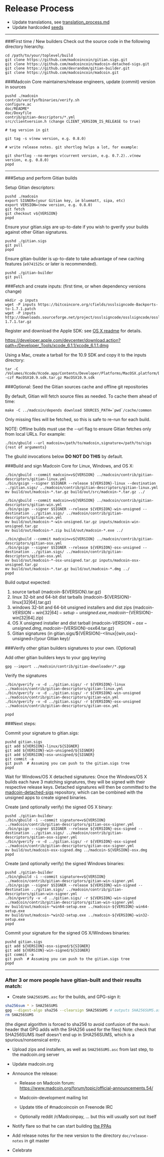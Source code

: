 Release Process
====================

* Update translations, see [translation_process.md](https://github.com/madcoincoin/madcoin/blob/master/doc/translation_process.md#syncing-with-transifex)
* Update hardcoded [seeds](/contrib/seeds)

* * *

###First time / New builders
Check out the source code in the following directory hierarchy.

	cd /path/to/your/toplevel/build
	git clone https://github.com/madcoincoin/gitian.sigs.git
	git clone https://github.com/madcoincoin/madcoin-detached-sigs.git
	git clone https://github.com/devrandom/gitian-builder.git
	git clone https://github.com/madcoincoin/madcoin.git

###Madcoin Core maintainers/release engineers, update (commit) version in sources

	pushd ./madcoin
	contrib/verifysfbinaries/verify.sh
	configure.ac
	doc/README*
	doc/Doxyfile
	contrib/gitian-descriptors/*.yml
	src/clientversion.h (change CLIENT_VERSION_IS_RELEASE to true)

	# tag version in git

	git tag -s v(new version, e.g. 0.8.0)

	# write release notes. git shortlog helps a lot, for example:

	git shortlog --no-merges v(current version, e.g. 0.7.2)..v(new version, e.g. 0.8.0)
	popd

* * *

###Setup and perform Gitian builds

 Setup Gitian descriptors:

	pushd ./madcoin
	export SIGNER=(your Gitian key, ie bluematt, sipa, etc)
	export VERSION=(new version, e.g. 0.8.0)
	git fetch
	git checkout v${VERSION}
	popd

  Ensure your gitian.sigs are up-to-date if you wish to gverify your builds against other Gitian signatures.

	pushd ./gitian.sigs
	git pull
	popd

  Ensure gitian-builder is up-to-date to take advantage of new caching features (`e9741525c` or later is recommended).

	pushd ./gitian-builder
	git pull

###Fetch and create inputs: (first time, or when dependency versions change)

	mkdir -p inputs
	wget -P inputs https://bitcoincore.org/cfields/osslsigncode-Backports-to-1.7.1.patch
	wget -P inputs http://downloads.sourceforge.net/project/osslsigncode/osslsigncode/osslsigncode-1.7.1.tar.gz

 Register and download the Apple SDK: see [OS X readme](README_osx.txt) for details.

 https://developer.apple.com/devcenter/download.action?path=/Developer_Tools/xcode_6.1.1/xcode_6.1.1.dmg

 Using a Mac, create a tarball for the 10.9 SDK and copy it to the inputs directory:

	tar -C /Volumes/Xcode/Xcode.app/Contents/Developer/Platforms/MacOSX.platform/Developer/SDKs/ -czf MacOSX10.9.sdk.tar.gz MacOSX10.9.sdk

###Optional: Seed the Gitian sources cache and offline git repositories

By default, Gitian will fetch source files as needed. To cache them ahead of time:

	make -C ../madcoin/depends download SOURCES_PATH=`pwd`/cache/common

Only missing files will be fetched, so this is safe to re-run for each build.

NOTE: Offline builds must use the --url flag to ensure Gitian fetches only from local URLs. For example:
```
./bin/gbuild --url madcoin=/path/to/madcoin,signature=/path/to/sigs {rest of arguments}
```
The gbuild invocations below <b>DO NOT DO THIS</b> by default.

###Build and sign Madcoin Core for Linux, Windows, and OS X:

	./bin/gbuild --commit madcoin=v${VERSION} ../madcoin/contrib/gitian-descriptors/gitian-linux.yml
	./bin/gsign --signer $SIGNER --release ${VERSION}-linux --destination ../gitian.sigs/ ../madcoin/contrib/gitian-descriptors/gitian-linux.yml
	mv build/out/madcoin-*.tar.gz build/out/src/madcoin-*.tar.gz ../

	./bin/gbuild --commit madcoin=v${VERSION} ../madcoin/contrib/gitian-descriptors/gitian-win.yml
	./bin/gsign --signer $SIGNER --release ${VERSION}-win-unsigned --destination ../gitian.sigs/ ../madcoin/contrib/gitian-descriptors/gitian-win.yml
	mv build/out/madcoin-*-win-unsigned.tar.gz inputs/madcoin-win-unsigned.tar.gz
	mv build/out/madcoin-*.zip build/out/madcoin-*.exe ../

	./bin/gbuild --commit madcoin=v${VERSION} ../madcoin/contrib/gitian-descriptors/gitian-osx.yml
	./bin/gsign --signer $SIGNER --release ${VERSION}-osx-unsigned --destination ../gitian.sigs/ ../madcoin/contrib/gitian-descriptors/gitian-osx.yml
	mv build/out/madcoin-*-osx-unsigned.tar.gz inputs/madcoin-osx-unsigned.tar.gz
	mv build/out/madcoin-*.tar.gz build/out/madcoin-*.dmg ../
	popd

  Build output expected:

  1. source tarball (madcoin-${VERSION}.tar.gz)
  2. linux 32-bit and 64-bit dist tarballs (madcoin-${VERSION}-linux[32|64].tar.gz)
  3. windows 32-bit and 64-bit unsigned installers and dist zips (madcoin-${VERSION}-win[32|64]-setup-unsigned.exe, madcoin-${VERSION}-win[32|64].zip)
  4. OS X unsigned installer and dist tarball (madcoin-${VERSION}-osx-unsigned.dmg, madcoin-${VERSION}-osx64.tar.gz)
  5. Gitian signatures (in gitian.sigs/${VERSION}-<linux|{win,osx}-unsigned>/(your Gitian key)/

###Verify other gitian builders signatures to your own. (Optional)

  Add other gitian builders keys to your gpg keyring

	gpg --import ../madcoin/contrib/gitian-downloader/*.pgp

  Verify the signatures

	./bin/gverify -v -d ../gitian.sigs/ -r ${VERSION}-linux ../madcoin/contrib/gitian-descriptors/gitian-linux.yml
	./bin/gverify -v -d ../gitian.sigs/ -r ${VERSION}-win-unsigned ../madcoin/contrib/gitian-descriptors/gitian-win.yml
	./bin/gverify -v -d ../gitian.sigs/ -r ${VERSION}-osx-unsigned ../madcoin/contrib/gitian-descriptors/gitian-osx.yml

	popd

###Next steps:

Commit your signature to gitian.sigs:

	pushd gitian.sigs
	git add ${VERSION}-linux/${SIGNER}
	git add ${VERSION}-win-unsigned/${SIGNER}
	git add ${VERSION}-osx-unsigned/${SIGNER}
	git commit -a
	git push  # Assuming you can push to the gitian.sigs tree
	popd

  Wait for Windows/OS X detached signatures:
	Once the Windows/OS X builds each have 3 matching signatures, they will be signed with their respective release keys.
	Detached signatures will then be committed to the [madcoin-detached-sigs](https://github.com/madcoincoin/madcoin-detached-sigs) repository, which can be combined with the unsigned apps to create signed binaries.

  Create (and optionally verify) the signed OS X binary:

	pushd ./gitian-builder
	./bin/gbuild -i --commit signature=v${VERSION} ../madcoin/contrib/gitian-descriptors/gitian-osx-signer.yml
	./bin/gsign --signer $SIGNER --release ${VERSION}-osx-signed --destination ../gitian.sigs/ ../madcoin/contrib/gitian-descriptors/gitian-osx-signer.yml
	./bin/gverify -v -d ../gitian.sigs/ -r ${VERSION}-osx-signed ../madcoin/contrib/gitian-descriptors/gitian-osx-signer.yml
	mv build/out/madcoin-osx-signed.dmg ../madcoin-${VERSION}-osx.dmg
	popd

  Create (and optionally verify) the signed Windows binaries:

	pushd ./gitian-builder
	./bin/gbuild -i --commit signature=v${VERSION} ../madcoin/contrib/gitian-descriptors/gitian-win-signer.yml
	./bin/gsign --signer $SIGNER --release ${VERSION}-win-signed --destination ../gitian.sigs/ ../madcoin/contrib/gitian-descriptors/gitian-win-signer.yml
	./bin/gverify -v -d ../gitian.sigs/ -r ${VERSION}-win-signed ../madcoin/contrib/gitian-descriptors/gitian-win-signer.yml
	mv build/out/madcoin-*win64-setup.exe ../madcoin-${VERSION}-win64-setup.exe
	mv build/out/madcoin-*win32-setup.exe ../madcoin-${VERSION}-win32-setup.exe
	popd

Commit your signature for the signed OS X/Windows binaries:

	pushd gitian.sigs
	git add ${VERSION}-osx-signed/${SIGNER}
	git add ${VERSION}-win-signed/${SIGNER}
	git commit -a
	git push  # Assuming you can push to the gitian.sigs tree
	popd

-------------------------------------------------------------------------

### After 3 or more people have gitian-built and their results match:

- Create `SHA256SUMS.asc` for the builds, and GPG-sign it:
```bash
sha256sum * > SHA256SUMS
gpg --digest-algo sha256 --clearsign SHA256SUMS # outputs SHA256SUMS.asc
rm SHA256SUMS
```
(the digest algorithm is forced to sha256 to avoid confusion of the `Hash:` header that GPG adds with the SHA256 used for the files)
Note: check that SHA256SUMS itself doesn't end up in SHA256SUMS, which is a spurious/nonsensical entry.

- Upload zips and installers, as well as `SHA256SUMS.asc` from last step, to the madcoin.org server

- Update madcoin.org

- Announce the release:

  - Release on Madcoin forum: https://www.madcoin.org/forum/topic/official-announcements.54/

  - Madcoin-development mailing list

  - Update title of #madcoincoin on Freenode IRC

  - Optionally reddit /r/Madcoinpay, ... but this will usually sort out itself

- Notify flare so that he can start building [the PPAs](https://launchpad.net/~madcoin.org/+archive/ubuntu/madcoin)

- Add release notes for the new version to the directory `doc/release-notes` in git master

- Celebrate
